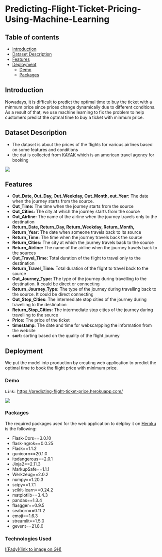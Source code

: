 # Predicting-Flight-Ticket-Pricing-Using-Machine-Learning

## Table of contents
* [Introduction](#Introduction)
* [Dataset Description](#Dataset-Description)
* [Features](#Features)
* [Deployment ](#Deployment)
  * [Demo](#Demo)
  * [Packages](#Packages)  
## Introduction 
Nowadays, it is difficult to predict the optimal time to buy the ticket with a minmum price since prices change dynamically due to different conditions. As a result of that, we use machine learning to fix the problem to help customers predict the optmal time to buy a ticket with minmum price.

## Dataset Description
 * The dataset is about the prices of the flights for various airlines based on some features and conditions
 * the dat is collected from [KAYAK](https://www.kayak.ae/) which is an american travel agency for booking 

<img src = "https://i.imgur.com/cHOkO7a.png" >

## Features 
* __Out_Date, Out_Day, Out_Weekday, Out_Month, out_Year:__ The date when the journey starts from the source.
* __Out_Time:__ The time when the journey starts from the source
* __Out_Cities:__ The city at which the journey starts from the source
* __Out_Airline:__ The name of the airline when the journey travels only to the destination
* __Return_Date, Return_Day, Return_Weekday, Return_Month, Return_Year:__ The date when someone travels back to its source
* __Return_Time:__ The time when the journey travels back the source
* __Return_Cities:__ The city at which the journey travels back to the source
* __Return_Airline:__ The name of the airline when the journey travels back to the sources
* __Out_Travel_Time:__ Total duration of the flight to travel only to the destination
* __Return_Travel_Time:__ Total duration of the flight to travel back to the source
* __Out_Journey_Type:__ The type of the journey during travelling to the destination. It could be direct or connecting
* __Return_Journey_Type:__ The type of the journey during travelling back to the source. It could be direct connecting
* __Out_Stop_Cities:__ The intermediate stop cities of the journey during travelling to the destination
* __Return_Stop_Cities:__ The intermediate stop cities of the journey during travelling to the source
* __Price:__ The price of the ticket
* __timestamp:__ The date and time for webscarpping the information from the website
* __sort:__ sorting based on the quality of the flight journey


## Deployment 
We put the model into production by creating web application to predict the optimal time to book the flight price with minimum price.

### Demo 

`Link:` https://predicting-flight-ticket-price.herokuapp.com/

<img src = "https://i.imgur.com/3SLSjPs.png">


### Packages 

The required packages used for the web application to delploy it on [Heroku](https://www.heroku.com/) is the following: 

* Flask-Cors==3.0.10
* flask-ngrok==0.0.25
* Flask==1.1.2
* gunicorn==20.1.0
* itsdangerous==2.0.1
* Jinja2==2.11.3
* MarkupSafe==1.1.1
* Werkzeug==2.0.2
* numpy==1.20.3
* scipy==1.7.1
* scikit-learn==0.24.2
* matplotlib==3.4.3
* pandas==1.3.4
* flasgger==0.9.5
* seaborn==0.11.2
* emoji==1.6.3
* streamlit==1.5.0
* gevent==21.8.0

### Technologies Used
[![Fady](link to image on GH)](https://camo.githubusercontent.com/3cdf9577401a2c7dceac655bbd37fb2f3ee273a457bf1f2169c602fb80ca56f8/68747470733a2f2f666f7274686562616467652e636f6d2f696d616765732f6261646765732f6d6164652d776974682d707974686f6e2e737667)


